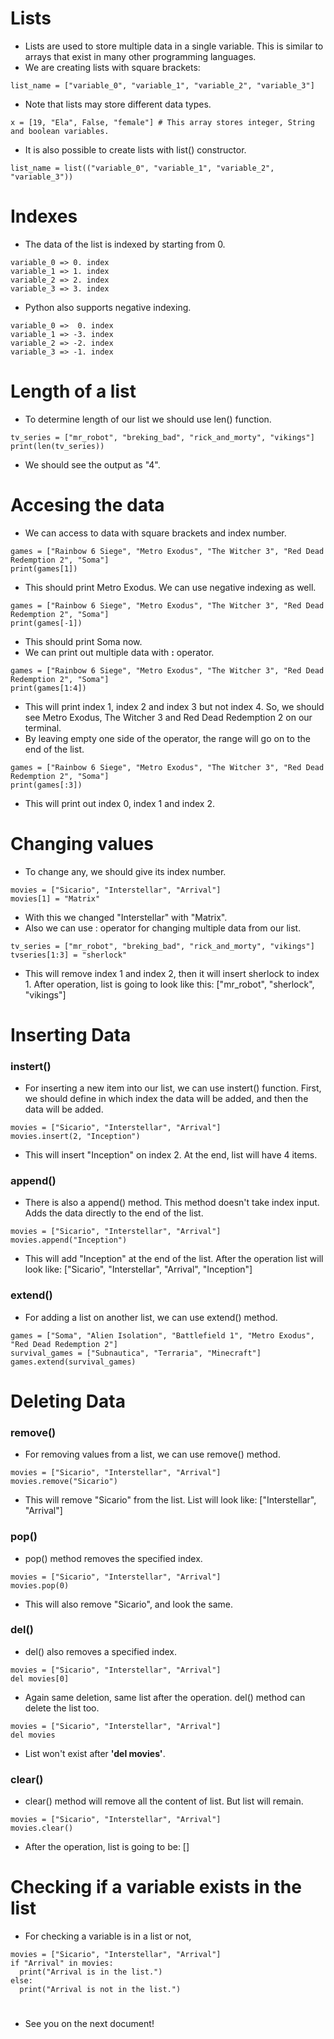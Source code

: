 # Lists
* Lists are used to store multiple data in a single variable. This is similar to arrays that exist in many other programming languages.
* We are creating lists with square brackets:

```
list_name = ["variable_0", "variable_1", "variable_2", "variable_3"]
```
* Note that lists may store different data types.
```
x = [19, "Ela", False, "female"] # This array stores integer, String and boolean variables.
```
* It is also possible to create lists with list() constructor.
```
list_name = list(("variable_0", "variable_1", "variable_2", "variable_3"))
```

# Indexes
* The data of the list is indexed by starting from 0.
```
variable_0 => 0. index
variable_1 => 1. index
variable_2 => 2. index
variable_3 => 3. index
```

* Python also supports negative indexing.
```
variable_0 =>  0. index
variable_1 => -3. index
variable_2 => -2. index
variable_3 => -1. index
```

# Length of a list
* To determine length of our list we should use len() function.
```
tv_series = ["mr_robot", "breking_bad", "rick_and_morty", "vikings"]
print(len(tv_series))
```
* We should see the output as "4".

# Accesing the data
* We can access to data with square brackets and index number.
```
games = ["Rainbow 6 Siege", "Metro Exodus", "The Witcher 3", "Red Dead Redemption 2", "Soma"]
print(games[1])
```
* This should print Metro Exodus. We can use negative indexing as well.
```
games = ["Rainbow 6 Siege", "Metro Exodus", "The Witcher 3", "Red Dead Redemption 2", "Soma"]
print(games[-1])
```
* This should print Soma now.
* We can print out multiple data with **:** operator.
```
games = ["Rainbow 6 Siege", "Metro Exodus", "The Witcher 3", "Red Dead Redemption 2", "Soma"]
print(games[1:4])
```
* This will print index 1, index 2 and index 3 but not index 4. So, we should see Metro Exodus, The Witcher 3 and Red Dead Redemption 2 on our terminal.
* By leaving empty one side of the operator, the range will go on to the end of the list.
```
games = ["Rainbow 6 Siege", "Metro Exodus", "The Witcher 3", "Red Dead Redemption 2", "Soma"]
print(games[:3])
```
* This will print out index 0, index 1 and index 2.

# Changing values
* To change any, we should give its index number.
```
movies = ["Sicario", "Interstellar", "Arrival"]
movies[1] = "Matrix"
```
* With this we changed "Interstellar" with "Matrix".
* Also we can use : operator for changing multiple data from our list.
```
tv_series = ["mr_robot", "breking_bad", "rick_and_morty", "vikings"]
tvseries[1:3] = "sherlock"
```
* This will remove index 1 and index 2, then it will insert sherlock to index 1. After operation, list is going to look like this: ["mr_robot", "sherlock", "vikings"]

# Inserting Data
### instert()
* For inserting a new item into our list, we can use instert() function. First, we should define in which index the data will be added, and then the data will be added. 
```
movies = ["Sicario", "Interstellar", "Arrival"]
movies.insert(2, "Inception")
```
* This will insert "Inception" on index 2. At the end, list will have 4 items.

### append()
* There is also a append() method. This method doesn't take index input. Adds the data directly to the end of the list.
```
movies = ["Sicario", "Interstellar", "Arrival"]
movies.append("Inception")
```
* This will add "Inception" at the end of the list. After the operation list will look like: ["Sicario", "Interstellar", "Arrival", "Inception"]

### extend()
* For adding a list on another list, we can use extend() method.
```
games = ["Soma", "Alien Isolation", "Battlefield 1", "Metro Exodus", "Red Dead Redemption 2"]
survival_games = ["Subnautica", "Terraria", "Minecraft"]
games.extend(survival_games)
```

# Deleting Data
### remove()
* For removing values from a list, we can use remove() method.
```
movies = ["Sicario", "Interstellar", "Arrival"]
movies.remove("Sicario")
```
* This will remove "Sicario" from the list. List will look like: ["Interstellar", "Arrival"]

### pop()
* pop() method removes the specified index.
```
movies = ["Sicario", "Interstellar", "Arrival"]
movies.pop(0)
```
* This will also remove "Sicario", and look the same.

### del()
* del() also removes a specified index.
```
movies = ["Sicario", "Interstellar", "Arrival"]
del movies[0]
```
* Again same deletion, same list after the operation. del() method can delete the list too.
```
movies = ["Sicario", "Interstellar", "Arrival"]
del movies
```
* List won't exist after **'del movies'**.

### clear()
* clear() method will remove all the content of list. But list will remain.
```
movies = ["Sicario", "Interstellar", "Arrival"]
movies.clear()
```
* After the operation, list is going to be: []

# Checking if a variable exists in the list
* For checking a variable is in a list or not,
```
movies = ["Sicario", "Interstellar", "Arrival"]
if "Arrival" in movies:
  print("Arrival is in the list.")
else:
  print("Arrival is not in the list.")
```

#
* See you on the next document!